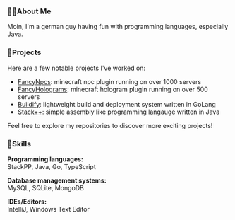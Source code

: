 ### 👨‍💻About Me
Moin, I'm a german guy having fun with programming languages, especially Java.<br>

### 🚀Projects
Here are a few notable projects I've worked on:
 - [FancyNpcs](https://github.com/FancyMcPlugins/FancyNpcs): minecraft npc plugin running on over 1000 servers
 - [FancyHolograms](https://github.com/FancyMcPlugins/FancyHolograms): minecraft hologram plugin running on over 500 servers
 - [Buildify](https://github.com/OliverSchlueter/Buildify): lightweight build and deployment system written in GoLang
 - [Stack++](https://github.com/OliverSchlueter/StackPP): simple assembly like programming langauge written in Java
 
Feel free to explore my repositories to discover more exciting projects!

### 🔭Skills

**Programming languages:**<br>
StackPP, Java, Go, TypeScript

**Database management systems:**<br>
MySQL, SQLite, MongoDB

**IDEs/Editors:**<br>
IntelliJ, Windows Text Editor
